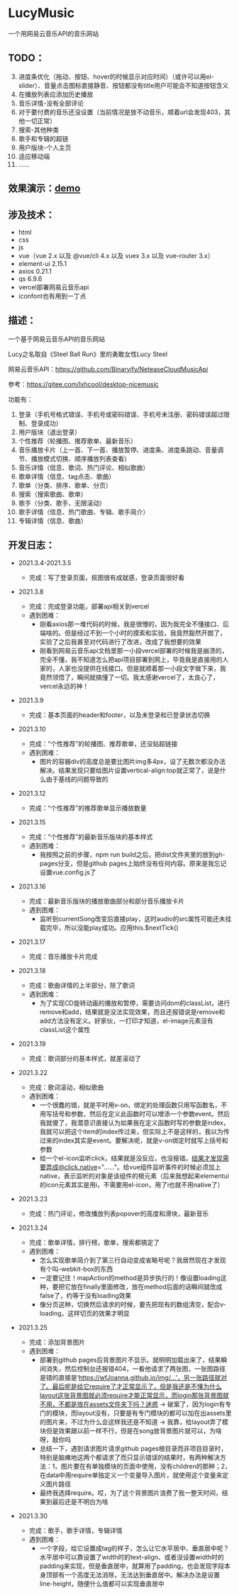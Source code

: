 # LucyMusic
一个用网易云音乐API的音乐网站



## TODO：

3. 进度条优化（拖动、按钮、hover的时候显示对应时间）（或许可以用el-slider）、音量点击图标直接静音、按钮都没有title用户可能会不知道按钮含义
2. 在播放列表应添加历史播放
3. 音乐详情-没有全部评论
4. 对于要付费的音乐还没设置（当前情况是放不动音乐，顺着url会发现403，其他一切正常）
5. 搜索-其他种类
7. 歌手和专辑的超链
10. 用户版块-个人主页
11. 适应移动端
12. ……



## 效果演示：[demo](https://wfjoanna.github.io/LucyMusic/)



## 涉及技术：

- html
- css
- js
- vue（vue 2.x 以及 @vue/cli 4.x 以及 vuex 3.x 以及 vue-router 3.x）
- element-ui 2.15.1
- axios 0.21.1
- qs 6.9.6
- vercel部署网易云音乐api
- iconfont也有用到一丁点



## 描述：

一个基于网易云音乐API的音乐网站

Lucy之名取自《Steel Ball Run》里的勇敢女性Lucy Steel

网易云音乐API：<https://github.com/Binaryify/NeteaseCloudMusicApi>

参考：<https://gitee.com/lxhcool/desktop-nicemusic>

功能有：

1. 登录（手机号格式错误、手机号或密码错误、手机号未注册、密码错误超过限制、登录成功）
2. 用户版块（退出登录）
3. 个性推荐（轮播图、推荐歌单、最新音乐）
4. 音乐播放卡片（上一首、下一首、播放暂停、进度条、进度条跳动、音量调节、播放模式切换、顺序播放列表查看）
5. 音乐详情（信息、歌词、热门评论、相似歌曲）
6. 歌单详情（信息、tag点击、歌曲）
7. 歌单（分类、排序、歌单、分页）
8. 搜索（搜索歌曲、歌单）
9. 歌手（分类、歌手、无限滚动）
10. 歌手详情（信息、热门歌曲、专辑、歌手简介）
11. 专辑详情（信息、歌曲）



## 开发日志：

- 2021.3.4-2021.3.5

  - 完成：写了登录页面，抠图很有成就感，登录页面很好看
- 2021.3.8
  - 完成：完成登录功能，部署api相关到vercel
  - 遇到困难：
    - 刚看axios那一堆代码的时候，我是很懵的，因为我完全不懂接口、后端啥的。但是经过不到一个小时的摸索和实验，我竟然豁然开朗了，实验了之后我甚至对代码进行了改进，改成了我想要的效果
    - 刚看到网易云音乐api文档里那一小段vercel部署的时候我是崩溃的，完全不懂，我不知道怎么把api项目部署到网上，毕竟我是直接用的人家的，人家也没提供在线接口。但是就顺着那一小段文字做下来，我竟然领悟了，瞬间就搞懂了一切。我太感谢vercel了，太良心了，vercel永远的神！
- 2021.3.9
  - 完成：基本页面的header和footer，以及未登录和已登录状态切换
- 2021.3.10
  - 完成：“个性推荐”的轮播图、推荐歌单，还没贴超链接
  - 遇到困难：
    - 图片的容器div的高度总是要比图片img多4px，设了无数次都没办法解决。结果发现只要给图片设置vertical-align:top就正常了，说是什么由于基线的问题导致的
- 2021.3.12
  - 完成：“个性推荐”的推荐歌单显示播放数量
- 2021.3.15
  - 完成：“个性推荐”的最新音乐版块的基本样式
  - 遇到困难：
    - 我按照之前的步骤，npm run build之后，把dist文件夹里的放到gh-pages分支，但是github pages上始终没有任何内容。原来是我忘记设置vue.config.js了
- 2021.3.16
  - 完成：最新音乐版块的播放歌曲部分和部分音乐播放卡片
  - 遇到困难：
    - 监听到currentSong改变后直接play，这时audio的src属性可能还未挂载完毕，所以没能play成功。应用this.$nextTick()
- 2021.3.17
  - 完成：音乐播放卡片完成
- 2021.3.18
  - 完成：歌曲详情的上半部分，除了歌词
  - 遇到困难：
    - 为了实现CD旋转动画的播放和暂停，需要访问dom的classList，进行remove和add，结果就是没法实现效果，而且还报错说是remove和add方法没有定义。好家伙，一打印才知道，el-image元素没有classList这个属性
- 2021.3.19
  - 完成：歌词部分的基本样式，就差滚动了
- 2021.3.22
  - 完成：歌词滚动，相似歌曲
  - 遇到困难：
    - 一个很蠢的错，就是平时用v-on，绑定的处理函数只用写函数名，不用写括号和参数，然后在定义此函数时可以增添一个参数event。然后我就傻了，我潜意识直接认为如果我在定义函数时写的参数是index，我就可以把这个item的index传过来，但实际上不是这样的，我以为传过来的index其实是event。要解决呢，就是v-on绑定时就写上括号和参数
    - 给一个el-icon监听click，结果就是没反应，也没报错。结果才发现需要弄成@click.native="……"。给vue组件监听事件的时候必须加上native，表示监听的对象是该组件的根元素（后来我想起来elementui的icon元素其实是用i，不需要用el-icon，用了i也就不用native了）
- 2021.3.23
  - 完成：热门评论，修改播放列表popover的高度和滑块，最新音乐
- 2021.3.24
  - 完成：歌单详情，排行榜，歌单，搜索都搞定了
  - 遇到困难：
    - 怎么实现歌单简介到了第三行自动变成省略号呢？我居然现在才发现有个叫-webkit-box的东西
    - 一定要记住！mapAction的method是异步执行的！像设置loading这种，要把它放在finally里面修改，放在method后面的话瞬间就改成false了，约等于没有loading效果
    - 像分页这种，切换然后请求的时候，要先把现有的数组清空，配合v-loading，这样切页的效果才明显
- 2021.3.25
  - 完成：添加背景图片
  - 遇到困难：
    - 部署到github pages后背景图片不显示。就明明加载出来了，结果瞬间消失，然后控制台还报错404，一看他请求了两张图，一张图路径是错的直接是‘https://wfJoanna.github.io/img/...’，另一张路径就对了。最后呢是给它require了才正常显示了，但是我还是不懂为什么layout这张背景图就必须require才能正常显示，而login那张背景图就不用，不都是放在assets文件夹下吗？迷惑 → 破案了，因为login有专门的模块，而layout没有，只要是有专门模块的都可以加在出assets里的图片来，不过为什么会这样我还是不知道 → 我靠，给layout弄了模块但是效果跟以前一样不行，但是在song放背景图片就可以，为啥呀，敲你吗
    - 总结一下，遇到请求图片请求github pages根目录而非项目目录时，特别是脑瘫地这两个都请求了而只显示错误的结果时，有两种解决方法：1，图片要在有单独模块的页面中使用，没有children的那种；2，在data中用require单独定义一个变量导入图片，就使用这个变量来定义图片路径
    - 最终我选择require。哎，为了这个背景图片浪费了我一整天时间，结果到最后还是不明白为啥
- 2021.3.30
  - 完成：歌手，歌手详情，专辑详情
  - 遇到困难：
    - 一个字段，给它设置成tag的样子，怎么让它水平居中、垂直居中呢？水平居中可以靠设置了width时的text-align、或者没设置width时的padding来实现，但是垂直居中，就算用了padding，也会发现字段本身顶部有一个高度无法消除，无法达到垂直居中。解决办法是设置line-height，随便什么值都可以实现垂直居中
